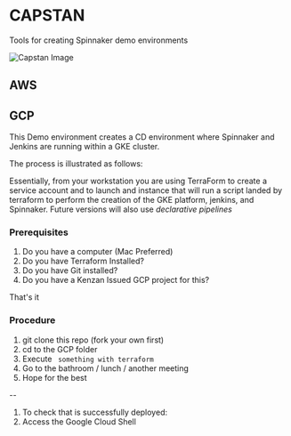 # CAPSTAN
Tools for creating Spinnaker demo environments

![Capstan Image](https://upload.wikimedia.org/wikipedia/commons/thumb/e/ea/Star_of_India_capstan_1.JPG/320px-Star_of_India_capstan_1.JPG)




## AWS




## GCP

This Demo environment creates a CD environment where Spinnaker and Jenkins are running within a GKE cluster.

The process is illustrated as follows:



Essentially, from your workstation you are using TerraForm to create a service account and to launch and instance that will run a script landed by terraform to perform the creation of the GKE platform, jenkins, and Spinnaker. Future versions will also use *declarative pipelines*

### Prerequisites

1. Do you have a computer (Mac Preferred)
1. Do you have Terraform Installed?
1. Do you have Git installed?
1. Do you have a Kenzan Issued GCP project for this?

That's it


### Procedure

1. git clone this repo (fork your own first)
1. cd to the GCP folder
1. Execute ` something with terraform`
1. Go to the bathroom / lunch / another meeting
1. Hope for the best

--

1. To check that is successfully deployed:
1. Access the Google Cloud Shell







